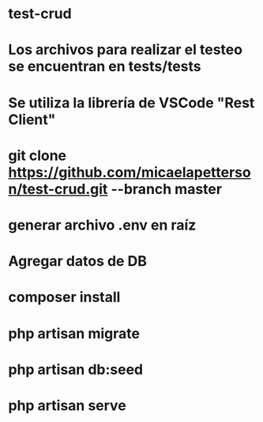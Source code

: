 # test-crud

# Los archivos para realizar el testeo se encuentran en tests/tests
# Se utiliza la librería de VSCode "Rest Client"

# git clone https://github.com/micaelapetterson/test-crud.git --branch master
# generar archivo .env en raíz
# Agregar datos de DB
# composer install
# php artisan migrate
# php artisan db:seed
# php artisan serve
